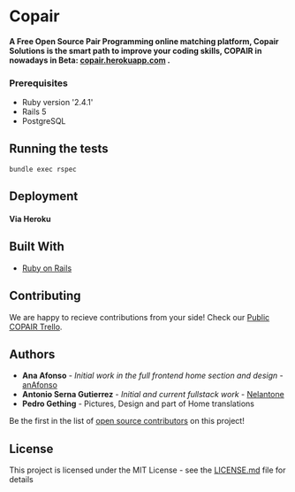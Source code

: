 # Copair

#### A Free Open Source Pair Programming online matching platform, Copair Solutions is the smart path to improve your coding skills, COPAIR in nowadays in Beta: [copair.herokuapp.com](htttp://copair.herokuapp.com) .


### Prerequisites

* Ruby version '2.4.1'
* Rails 5
* PostgreSQL

## Running the tests

```
bundle exec rspec
```

## Deployment

#### Via Heroku

## Built With

* [Ruby on Rails](http://rubyonrails.org/)

## Contributing

We are happy to recieve contributions from your side!
Check our [Public COPAIR Trello](https://trello.com/b/XxXegESw/copair-public).

## Authors

* **Ana Afonso** - *Initial work in the full frontend home section and design* - [anAfonso](https://github.com/anAfonso)
* **Antonio Serna Gutierrez** - *Initial and current fullstack work* - [Nelantone](https://github.com/nelantone)
* **Pedro Gething** - Pictures, Design and part of Home translations

Be the first in the list of [open source contributors](https://github.com/nelantone/copair/contributors) on this project!

## License

This project is licensed under the MIT License - see the [LICENSE.md](LICENSE.md) file for details
